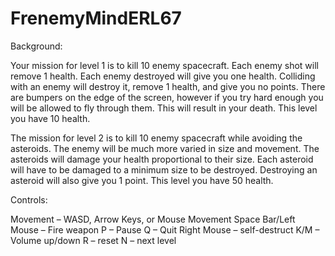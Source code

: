 # FrenemyMindERL67

Background:

Your mission for level 1 is to kill 10 enemy spacecraft. Each enemy shot will remove 1 health. Each enemy destroyed will give you one health. Colliding with an enemy will destroy it, remove 1 health, and give you no points. There are bumpers on the edge of the screen, however if you try hard enough you will be allowed to fly through them. This will result in your death. This level you have 10 health.

The mission for level 2 is to kill 10 enemy spacecraft while avoiding the asteroids. The enemy will be much more varied in size and movement. The asteroids will damage your health proportional to their size. Each asteroid will have to be damaged to a minimum size to be destroyed. Destroying an asteroid will also give you 1 point. This level you have 50 health.


Controls:

Movement – WASD, Arrow Keys, or Mouse Movement
Space Bar/Left Mouse – Fire weapon
P – Pause
Q – Quit
Right Mouse – self-destruct
K/M – Volume up/down
R – reset
N – next level

